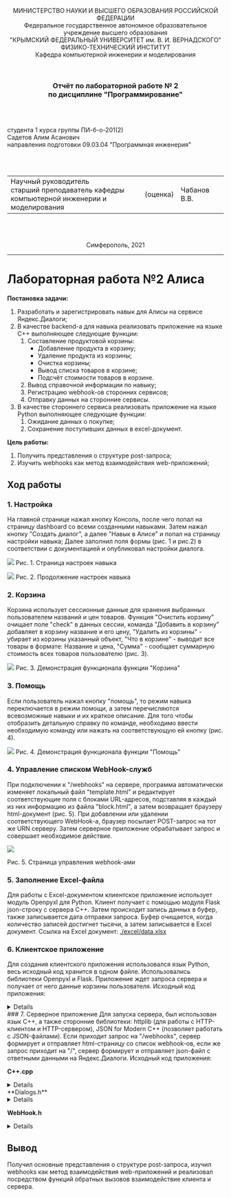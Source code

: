 
<p align="center">МИНИСТЕРСТВО НАУКИ  И ВЫСШЕГО ОБРАЗОВАНИЯ РОССИЙСКОЙ ФЕДЕРАЦИИ<br>
Федеральное государственное автономное образовательное учреждение высшего образования<br>
"КРЫМСКИЙ ФЕДЕРАЛЬНЫЙ УНИВЕРСИТЕТ им. В. И. ВЕРНАДСКОГО"<br>
ФИЗИКО-ТЕХНИЧЕСКИЙ ИНСТИТУТ<br>
Кафедра компьютерной инженерии и моделирования</p>
<br>
<h3 align="center">Отчёт по лабораторной работе № 2<br> по дисциплине "Программирование"</h3>
<br><br>
<p>студента 1 курса группы ПИ-б-о-201(2)<br>
Садетов Алим Асанович<br>
направления подготовки 09.03.04 "Программная инженерия"</p>
<br><br>
<table>
<tr><td>Научный руководитель<br> старший преподаватель кафедры<br> компьютерной инженерии и моделирования</td>
<td>(оценка)</td>
<td>Чабанов В.В.</td>
</tr>
</table>
<br><br>
<p align="center">Симферополь, 2021</p>
<hr>

# Лабораторная работа №2 Алиса
**Постановка задачи:**
1.  Разработать и зарегистрировать навык для Алисы на сервисе Яндекс.Диалоги;
2.  В качестве backend-a для навыка реализовать приложение на языке С++ выполняющее следующие функции:
    1.  Составление продуктовой корзины:
        -   Добавление продукта в корзину;
        -   Удаление продукта из корзины;
        -   Очистка корзины;
        -   Вывод списка товаров в корзине;
        -   Подсчёт стоимости товаров в корзине.
    2.  Вывод справочной информации по навыку;
    3.  Регистрацию webhook-ов сторонних сервисов;
    4.  Отправку данных на сторонние сервисы.
3.  В качестве стороннего сервиса реализовать приложение на языке Python выполняющее следующие функции:
    1.  Ожидание данных о покупке;
    2.  Сохранение поступивших данных в excel-документ.


**Цель работы:** 
1.  Получить представления о структуре post-запроса;
2.  Изучить webhooks как метод взаимодействия web-приложений;

## Ход работы

### 1. Настройка
На главной странице нажал кнопку Консоль, после чего попал на страницу dashboard со всеми созданными навыками. Затем нажал кнопку "Создать диалог", а далее "Навык в Алисе" и попал на страницу настройки навыка; Далее заполнил поля формы (рис. 1 и рис.2) в соответствии с документацией и опубликовал настройки диалога.

![](./image/1.png)
Рис. 1. Страница настроек навыка

![](./image/2.png)
Рис. 2. Продолжение настроек навыка
### 2. Корзина
Корзина использует сессионные данные для хранения выбранных пользователем названий и цен товаров. Функция "Очистить корзину" очищает поле "check" в данных сессии, команда "Добавить в корзину" добавляет в корзину название и его цену, "Удалить из корзины" -  убирает из корзины указанный объект, "Что в корзине" - выводит все товары в формате: Название и цена, "Сумма" - сообщает суммарную стоимость всех товаров пользователю (рис. 3).

![](./image/pic2.png)
Рис. 3. Демонстрация функционала функции "Корзина"
### 3. Помощь
Если пользователь нажал кнопку "помощь", то режим навыка переключается в режим помощи, а затем перечисляются всевозможные навыки и их краткое описание. Для того чтобы отобразить детальную справку по команде, необходимо ввести необходимую команду или нажать на соответствующую ей кнопку (рис. 4).

![](./image/pic3.png)
Рис. 4. Демонстрация функционала функции "Помощь"
### 4. Управление списком WebHook-служб
При подключении к "/webhooks" на сервере, программа автоматически изменяет локальный файл "template.html" и редактирует соответствующие поля с блоками URL-адресов, подставляя в каждый из них информацию из файла "block.html", а затем возвращает браузеру html-документ (рис. 5). При добавлении или удалении соответствующего WebHook-а, браузер посылает POST-запрос на тот же URN серверу. Затем серверное приложение обрабатывает запрос и совершает необходимое действие.

![](./image/pic4.png)

Рис. 5. Страница управления webhook-ами
### 5. Заполнение Excel-файла
Для работы с Excel-документом клиентское приложение использует модуль Openpyxl для Python. Клиент получает с помощью модуля Flask json-строку с сервера C++. Затем происходит запись данных в буфер, также записывается дата отправки запроса. Буфер очищается, когда количество записей достигнет тысячи, а затем записывается в Excel документ.
Ссылка на Excel документ: [./excel/data.xlsx](./excel/data.xlsx)
### 6. Клиентское приложение
Для создания клиентского приложения использовался язык Python, весь исходный код хранится в одном файле. Использовались библиотеки Openpyxl и Flask. Приложение ждет запроса сервера и получает от него данные корзины пользователя. Исходный код приложения:

<details>

		from flask import Flask, request, jsonify

		from datetime import datetime

		import openpyxl

		from openpyxl.styles import Alignment, PatternFill, Font, Border, Side

		BUFFER_SIZE = 1
		buf = []

		def table(sheet):
			sheet.column_dimensions['A'].width = 8
			sheet.column_dimensions['B'].width = 70
			sheet.column_dimensions['C'].width = 27
			sheet.column_dimensions['D'].width = 32
			sheet.column_dimensions['E'].width = 12
			sheet['A1'] = "N"
			sheet['B1'] = "User ID"
			sheet['C1'] = "Datetime"
			sheet['D1'] = "Item"
			sheet['E1'] = "Prise"
			for i in range(5):
				sheet[1][i].fill = PatternFill(start_color='F0F8F8F8',
		                   end_color='F0F8F8F8',
		                   fill_type='solid')
				sheet[1][i].alignment = Alignment(horizontal='center', vertical='center')
				sheet[1][i].font = Font(bold=True)
			return sheet

		def getid(sheet):
			i = 2
			bstyle = Border(left=Side(style='thin'), 
		                     right=Side(style='thin'), 
		                     top=Side(style='thin'), 
		                     bottom=Side(style='thin'))
			while sheet[i][3].border == bstyle:
				i += 1
			return i


		def mainstyle(sheet, y, x):
			bstyle = Border(left=Side(style='thin'), 
		                     right=Side(style='thin'), 
		                     top=Side(style='thin'), 
		                     bottom=Side(style='thin'))
			for iy in range (1, y):
				for ix in range (0, x):
					sheet[iy][ix].border = bstyle
					sheet[iy][ix].alignment = Alignment(horizontal='center', vertical='center')
			return sheet

		def previd(sheet, y):
			i = y-1
			while (i > 1) and (sheet[i][0].value is None):
				i -= 1
			if i <= 1:
				return 1
			else:
				return sheet[i][0].value+1

		def jsonsave(sheet):
			y = getid(sheet)
			for i in range(len(buf)):
				sheet[y][0].value = 1 if y <= 1 else previd(sheet, y) 
				sheet[y][1].value = buf[i]["user_id"]
				sheet[y][2].value = buf[i]["datetime"]
				oldy = y
				try:
					for item in buf[i]["check"]:
						sheet[y][3].value = item["item"]
						sheet[y][4].value = item["price"]
						y += 1
				except:
					y += 1
				sheet.merge_cells(start_row=oldy, start_column=1, end_row=y-1, end_column=1)
				sheet.merge_cells(start_row=oldy, start_column=2, end_row=y-1, end_column=2)
				sheet.merge_cells(start_row=oldy, start_column=3, end_row=y-1, end_column=3)
			sheet = mainstyle(sheet, y, 5)
			return sheet

		def buffer():
			global buf
			try:
				book = openpyxl.open("data.xlsx", read_only=False)
			except:
				book = openpyxl.Workbook()
			sheet = book.active
			if sheet['A1'].value is None:
				sheet = table(sheet)
			sheet = jsonsave(sheet)
			book.save("data.xlsx")




		def writeinfo(content):
			global buf
			buf.append(content);
			buf[-1]["datetime"] = datetime.now().strftime("%d/%m/%Y %H:%M:%S")
			if len(buf) >= BUFFER_SIZE:
				buffer()
				buf = []


		app = Flask(__name__)
		 

		 
		@app.route('/', methods=['POST', 'GET'])
		def index():
			if request.is_json:
				content = request.get_json()
				writeinfo(content)
				return 'OK'
		 
		if __name__ == "__main__":
			app.run()
</details>
### 7. Серверное приложение
Для запуска сервера, был использован язык C++, а также сторонние библиотеки: httplib (для работы с HTTP-клиентом и HTTP-сервером), JSON for Modern C++ (позволяет работать с JSON-файлами). Если приходит запрос на "/webhooks", сервер формирует и отправляет html-страницу со список webhook-ов, если же запрос приходит на "/", сервер формирует и отправляет json-файл с ответными данными на Яндекс.Диалоги. Исходный код приложения:

**C++.cpp**
<details>
	```c++
	#include <iostream>
	#include <vector>
	#include <iomanip>
	#include <cpp_httplib/httplib.h>
	#include <nlohmann/json.hpp>
	#include "WebHook.h"
	#include "Dialogs.h"

	using namespace httplib;
	using std::string;
	using json = nlohmann::json;

	TAlice Alice;

	string replace_str(string str, string source, string nw) {
		SIZE_T sbegin = str.find(source);
		return str.replace(sbegin, source.length(), nw);
	}

	string readFile(string filename) {
		std::ifstream is(filename);
		std::stringstream ss;
		ss << is.rdbuf();
		return ss.str();
	}

	void process_post(const Request& req, Response& res) {
		if (req.method != "POST")
			return;

		if (req.has_param("del")) {
			string val = req.get_param_value("del");
			int id = wh.Search(val);
			if (id >= 0)
				wh.Erase(id);
		}
		if  (req.has_param("set")) {
			string val = req.get_param_value("set");
			wh.PushBack(val);
		}
		res.set_redirect("#");
	}

	void wh_response(const Request& req, Response& res) {
		string block_original = readFile("block.html");
		string blocks = "";
		for (int i = 0; i < wh.Size(); i++) {
			string block_temp = block_original;
			block_temp = replace_str(block_temp, "Webhook URL", wh.Get(i));
			block_temp = replace_str(block_temp, "Webhook URL", wh.Get(i));
			blocks += block_temp+"\n";
		}
		string templ = readFile("template.html");
		templ = replace_str(templ, "{webhooks_list}", blocks);
		process_post(req, res);
		res.set_content(templ, "text/html");
	}

	void dialog_response(const Request& req, Response& res) {
		string body = req.body.c_str();
		string aresp = Alice.GetResponse(body);
		res.set_content(aresp, "text/plain");
	}

	int main()
	{
		Server svr;   
		svr.Post("/", dialog_response);
		svr.Get("/webhooks", wh_response);
		svr.Post("/webhooks", wh_response);
		std::cout << "Start server... OK\n";
		svr.listen("127.0.0.1", 1234);
	}
	```
</details>
**Dialogs.h**
<details>
	#pragma once


	#include "WebHook.h"


	using namespace httplib;
	using std::string;
	using json = nlohmann::json;


	class TAlice {
	public:
		string GetWordFromTokens(json tokens, unsigned int id);
		string GetWordsFromTokens(json tokens, unsigned int beginid, unsigned int endid);
		string GetResponse(string body);
		string GetResponseMain(string body, json j, json tokens, json state);
		string GetResponseHelp(string body, json j, json tokens, json state, bool start = false);
		json CreateButtonsMain(json state);
		json CreateButtonsHelp(json state);
		void EraseFromCart(json &state, string name);
		string GetCart(json state);
		string GetCartSum(json state);
		string CreateResponse(string s, json state, json buttons, bool end_session = false);
		TAlice();
	};

	string TAlice::CreateResponse(string s, json state, json buttons, bool end_session) {
		json j;
		j["response"]["text"] = s;
		if (state["canSpeak"])
			j["response"]["tts"] = s;
		j["response"]["buttons"] = buttons;
		j["response"]["end_session"] = end_session;
		j["version"] = "1.0";
		j["session_state"] = state;
		std::stringstream ss;
		ss << std::setw(2) << j << std::endl;
		return ss.str();
	}


	string TAlice::GetWordFromTokens(json tokens, unsigned int id) {
		if (id < tokens.size()) {
			string s = tokens[id];
			return s;
		}
		return "";
	}

	string TAlice::GetWordsFromTokens(json tokens, unsigned int beginid, unsigned int endid) {
		string rez = "";
		for (int i = beginid; i <= endid; i++) {
			rez += GetWordFromTokens(tokens, i);
			if (i != endid) rez += " ";
		}
		return rez;
	}

	json TAlice::CreateButtonsMain(json state) {
		json buttons = json::array();
		if (state["canSpeak"]) {
			buttons[0]["title"] = u8"Молчать";
		} else {
			buttons[0]["title"] = u8"Говорить";
		}
		buttons[1]["title"] = u8"Помощь";
		return buttons;
	}

	json TAlice::CreateButtonsHelp(json state) {
		json buttons = json::array();
		buttons[0]["title"] = u8"Молчать";
		buttons[1]["title"] = u8"Говорить";
		buttons[2]["title"] = u8"Помощь";
		buttons[3]["title"] = u8"Очистить корзину";
		buttons[4]["title"] = u8"Добавить в корзину";
		buttons[5]["title"] = u8"Удалить из корзины";
		buttons[6]["title"] = u8"Что в корзине";
		buttons[7]["title"] = u8"Сумма";
		buttons[8]["title"] = u8"Покупка завершена";
		buttons[9]["title"] = u8"ВЫХОД ИЗ СПРАВКИ";
		return buttons;
	}

	void TAlice::EraseFromCart(json &state, string name) {
		for (int i = 0; i < state["check"].size(); i++) {
			if (state["check"][i]["item"] == name) {
				state["check"].erase(i);
				return;
			}
		}
	}

	string TAlice::GetCart(json state) {
		if (state["check"].size() <= 0) {
			return u8"Корзина пуста";
		}
		string rez = "";
		for (int i = 0; i < state["check"].size(); i++) {
			string name = state["check"][i]["item"];
			int price = state["check"][i]["price"];
			string temp;
			temp = name + u8" " + std::to_string(price);
			temp = temp + u8" рублей\n";
			rez += temp;
		}
		rez.pop_back(); //remove last return
		return rez;
	}

	string TAlice::GetCartSum(json state) {
		int total = 0;
		for (int i = 0; i < state["check"].size(); i++) {
			total += state["check"][i]["price"];
		}
		return u8"Суммарная стоимость: " + std::to_string(total);
	}

	string TAlice::GetResponseMain(string body, json j, json tokens, json state) {
		if (j["session"]["new"]) {
			state["canSpeak"] = true;
			state["check"] = {};
			state["mode"] = "main";
		}

		string rez = "";
		json buttons = CreateButtonsMain(state);

		if (j["session"]["new"]) {
			rez = u8"Здравствуйте! Я помогу вам с покупками.";
			return CreateResponse(rez, state, buttons);
		}
		if (GetWordFromTokens(tokens, 0) == u8"молчать") {
			state["canSpeak"] = false;
			json buttons = CreateButtonsMain(state);
			rez = u8"Молчу, молчу";
			return CreateResponse(rez, state, buttons);
		}
		if (GetWordFromTokens(tokens, 0) == u8"говорить") {
			state["canSpeak"] = true;
			json buttons = CreateButtonsMain(state);
			rez = u8"Хорошо";
			return CreateResponse(rez, state, buttons);
		}
		if (GetWordFromTokens(tokens, 0) == u8"помощь") {
			state["mode"] = u8"help";
			return GetResponseHelp(body, j, tokens, state, true);
		}
		if (GetWordsFromTokens(tokens, 0, 1) == u8"очистить корзину")  {
			state["check"] = {};
			rez = u8"Корзина пуста";
			return CreateResponse(rez, state, buttons);
		}
		if (GetWordsFromTokens(tokens, 0, 2) == u8"добавить в корзину") {
			string name = GetWordFromTokens(tokens, 3);
			int price = std::stoi(GetWordFromTokens(tokens, 4));
			state["check"].push_back({ {"item", name}, {"price", price} });
			rez = u8"ОК";
			return CreateResponse(rez, state, buttons);
		}
		if (GetWordsFromTokens(tokens, 0, 2) == u8"удалить из корзины") {
			string name = GetWordFromTokens(tokens, 3);
			EraseFromCart(state, name);
			rez = u8"ОК";
			return CreateResponse(rez, state, buttons);
		}
		if (GetWordsFromTokens(tokens, 0, 2) == u8"что в корзине") {
			rez = GetCart(state);
			return CreateResponse(rez, state, buttons);
		}
		if (GetWordFromTokens(tokens, 0) == u8"сумма") {
			rez = GetCartSum(state);
			return CreateResponse(rez, state, buttons);
		}
		if (GetWordsFromTokens(tokens, 0, 1) == u8"покупка завершена") {
			wh.SendToAll(state["check"], j["session"]["user"]["user_id"]);
			return CreateResponse(u8"Заходите еще", state, buttons, true);
		}
		if (/* COMMAND UNKNOWN */1) {
			rez = u8"Неизвестная команда";
			return CreateResponse(rez, state, buttons);
		}
	}

	string TAlice::GetResponseHelp(string body, json j, json tokens, json state, bool start) {
		string rez;
		json buttons = CreateButtonsHelp(state);
		if (start) {
			rez = u8"Корзина. Поможет организовать покупки.\nПомощь. Поможет разобраться с командами навыка\nМолчать/говорить.\
	Поможет настроить озвучивание сообщений\nО чём рассказать подробнее?";
			return CreateResponse(rez, state, buttons);
		}
		if (GetWordFromTokens(tokens, 0) == u8"молчать") {
			rez = u8"Все последующие сообщения после выполнения команды в пределах сессии выводятся без озвучивания";
			rez += u8"\nО чём ещё рассказать?";
			return CreateResponse(rez, state, buttons);
		}
		if (GetWordFromTokens(tokens, 0) == u8"говорить") {
			rez = u8"Все последующие сообщения после выполнения команды в пределах сессии озвучиваются";
			rez += u8"\nО чём ещё рассказать?";
			return CreateResponse(rez, state, buttons);
		}
		if (GetWordFromTokens(tokens, 0) == u8"помощь") {
			rez = u8"Режим работы навыка переключается в режим помощи";
			rez += u8"\nО чём ещё рассказать?";
			return CreateResponse(rez, state, buttons);
		}
		if (GetWordsFromTokens(tokens, 0, 1) == u8"очистить корзину")
		{
			rez = u8"ОЧИСТИТЬ КОРЗИНУ [название]\nПолная очистка корзины. После выполнения команды все элементы корзины будут безвозвратно удалены";
			rez += u8"\nО чём ещё рассказать?";
			return CreateResponse(rez, state, buttons);
		}
		if (GetWordsFromTokens(tokens, 0, 2) == u8"добавить в корзину") {
			rez = u8"ДОБАВИТЬ В КОРЗИНУ [название, цена]\nВ корзину добавляется новый товар, указывается его цена и наименование. Цена товара - это целые рубли";
			rez += u8"\nО чём ещё рассказать?";
			return CreateResponse(rez, state, buttons);
		}
		if (GetWordsFromTokens(tokens, 0, 2) == u8"удалить из корзины") {
			rez = u8"УДАЛИТЬ ИЗ КОРЗИНЫ [название]\nБезвозвратно удаляет товар из корзины по названию товара";
			rez += u8"\nО чём ещё рассказать?";
			return CreateResponse(rez, state, buttons);
		}
		if (GetWordsFromTokens(tokens, 0, 2) == u8"что в корзине") {
			rez = u8"Перечисляет все товары в произвольном порядке в формате: Название и цена";
			rez += u8"\nО чём ещё рассказать?";
			return CreateResponse(rez, state, buttons);
		}
		if (GetWordFromTokens(tokens, 0) == u8"сумма") {
			rez = u8"Сообщает пользователю суммарную стоимость товаров в корзине";
			rez += u8"\nО чём ещё рассказать?";
			return CreateResponse(rez, state, buttons);
		}
		if (GetWordsFromTokens(tokens, 0, 1) == u8"покупка завершена") {
			rez = u8"Завершает оформление покупок и закрывает пользовательскую сессию";
			rez += u8"\nО чём ещё рассказать?";
			return CreateResponse(rez, state, buttons);
		}
		if (GetWordsFromTokens(tokens, 0, 2) == u8"выход из справки") {
			state["mode"] = u8"main";
			rez = u8"Обращайся ещё";
			return CreateResponse(rez, state, CreateButtonsMain(state));
		}
		if (/* COMMAND UNKNOWN */1) {
			rez = u8"Неизвестная команда";
			return CreateResponse(rez, state, buttons);
		}
	}

	string TAlice::GetResponse(string body) {
		json j = json::parse(body);
		json tokens = j["request"]["nlu"]["tokens"];
		json state = j["state"]["session"];
		string mode;

		try {
			mode = state["mode"];
		} catch (...) {
			mode = u8"main";
		}
		
		/* Main response */
		if (mode == u8"main") {
			return GetResponseMain(body, j, tokens, state);
		}
		if (mode == u8"help") {
			return GetResponseHelp(body, j, tokens, state);
		}

		string rez = "Недействительная сессия";
		return CreateResponse(rez, state, "{}");
	}

	TAlice::TAlice() {
		//DO NOTHING
	}
</details>

**WebHook.h**

<details>
	#pragma once


	using namespace httplib;
	using std::string;
	using json = nlohmann::json;



	typedef std::vector<string> webhdata;



	class WebHook {
	public:
		void SendToAll(json state, string user_id);
		int Size();
		int Search(string val);
		string GetJSON();
		void Erase(unsigned int id);
		string Get(unsigned int id);
		void PushBack(string val);
		void SaveToFile();
		bool LoadFromFile();
		webhdata data;
		WebHook();
	private:
		const string filename = "webhooks.json";
		const string field = "WebHooks";
	};

	WebHook wh;

	void WebHook::SendToAll(json state, string user_id) {
		json fulljson;
		fulljson["user_id"] = user_id;
		fulljson["check"] = state;
		for (int i = 0; i < this->data.size(); i++) {
			string url = this->data.at(i);
			Client cli(url.c_str());
			std::cout << "Post data: " << fulljson << "\n";
			std::cout << "Sending state to " + url + "...";
			std::stringstream ss;
			ss << fulljson;
			//string strstate = "({\"json\": \"" + ss.str() + "\"})";
			auto res = cli.Post("/", ss.str(), "application/json");
			if (res) {
				if (res->status == 200) {
					std::cout << " [OK]\n";
				} else {
					std::cout << " [FAIL]\nStatus code: " << res->status << std::endl;
				}
			} else {
				std::cout << "[FAIL]\nError code: " << res.error() << std::endl;
			}
		}
	}

	int WebHook::Size() {
		return this->data.size();
	}

	int WebHook::Search(string val) {
		for (int i = 0; i < this->data.size(); i++) {
			if (this->data.at(i) == val) {
				return i;
			}
		}
		return -1;
	}

	string WebHook::GetJSON() {
		json j;
		j["WebHooks"] = json::array();
		for (int i = 0; i < this->data.size(); i++) {
			j["WebHooks"].push_back(this->data[i]);
		}
		std::stringstream ss;
		ss << std::setw(2) << j;
		return ss.str();
	}

	void WebHook::Erase(unsigned int id) {
		this->data.erase(this->data.begin() + id);
		this->SaveToFile();
	}

	string WebHook::Get(unsigned int id) {
		return this->data.at(id);
	}

	void WebHook::PushBack(string val) {
		this->data.push_back(val);
		this->SaveToFile();
	}

	void WebHook::SaveToFile() {
		std::ofstream os(this->filename);
		os << this->GetJSON() << std::endl;
		os.close();
	}

	bool WebHook::LoadFromFile() {
		std::ifstream is(this->filename);
		if (is) {
			json j = json::parse(is);
			for (int i = 0; i < j["WebHooks"].size(); i++) {
				this->data.push_back(j["WebHooks"][i]);
			}
			return true;
		}
		else {
			return false;
		}
		is.close();
	}

	WebHook::WebHook() {
		if (!this->LoadFromFile()) {
			this->SaveToFile();
		}
	}
</details>

## Вывод

Получил основные представления о структуре post-запроса, изучил webhooks как метод взаимодействия web-приложений и реализовал посредством функций обратных вызовов взаимодействие клиента и сервера.

